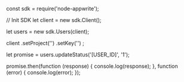 const sdk = require('node-appwrite');

// Init SDK
let client = new sdk.Client();

let users = new sdk.Users(client);

client
    .setProject('')
    .setKey('')
;

let promise = users.updateStatus('[USER_ID]', '1');

promise.then(function (response) {
    console.log(response);
}, function (error) {
    console.log(error);
});
